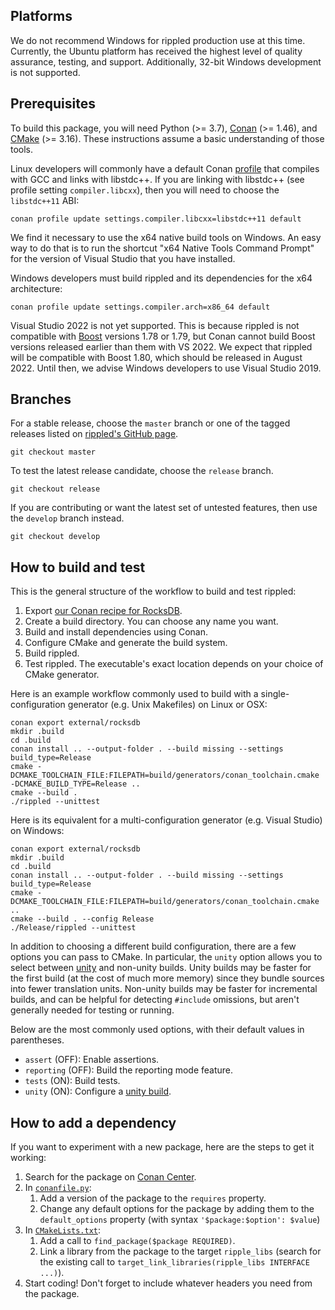 ## Platforms

We do not recommend Windows for rippled production use at this time. Currently,
the Ubuntu platform has received the highest level of quality assurance,
testing, and support. Additionally, 32-bit Windows development is not supported.


## Prerequisites

To build this package, you will need Python (>= 3.7),
[Conan][] (>= 1.46), and [CMake][] (>= 3.16).
These instructions assume a basic understanding of those tools.

[Conan]: https://conan.io/downloads.html
[CMake]: https://cmake.org/download/

Linux developers will commonly have a default Conan [profile][1] that compiles
with GCC and links with libstdc++.
If you are linking with libstdc++ (see profile setting `compiler.libcxx`),
then you will need to choose the `libstdc++11` ABI:

```
conan profile update settings.compiler.libcxx=libstdc++11 default
```

We find it necessary to use the x64 native build tools on Windows.
An easy way to do that is to run the shortcut "x64 Native Tools Command
Prompt" for the version of Visual Studio that you have installed.

Windows developers must build rippled and its dependencies for the x64
architecture:

```
conan profile update settings.compiler.arch=x86_64 default
```

Visual Studio 2022 is not yet supported.
This is because rippled is not compatible with [Boost][] versions 1.78 or 1.79,
but Conan cannot build Boost versions released earlier than them with VS 2022.
We expect that rippled will be compatible with Boost 1.80, which should be
released in August 2022.
Until then, we advise Windows developers to use Visual Studio 2019.

[Boost]: https://www.boost.org/


## Branches

For a stable release, choose the `master` branch or one of the tagged releases
listed on [rippled's GitHub page](https://github.com/ripple/rippled/releases).

```
git checkout master
```

To test the latest release candidate, choose the `release` branch.

```
git checkout release
```

If you are contributing or want the latest set of untested features,
then use the `develop` branch instead.

```
git checkout develop
```


## How to build and test

This is the general structure of the workflow to build and test rippled:

1. Export [our Conan recipe for RocksDB](./external/rocksdb).
1. Create a build directory. You can choose any name you want.
1. Build and install dependencies using Conan.
1. Configure CMake and generate the build system.
1. Build rippled.
1. Test rippled.
The executable's exact location depends on your choice of CMake generator.

Here is an example workflow commonly used to build with a single-configuration
generator (e.g. Unix Makefiles) on Linux or OSX:

```
conan export external/rocksdb
mkdir .build
cd .build
conan install .. --output-folder . --build missing --settings build_type=Release
cmake -DCMAKE_TOOLCHAIN_FILE:FILEPATH=build/generators/conan_toolchain.cmake -DCMAKE_BUILD_TYPE=Release ..
cmake --build .
./rippled --unittest
```

Here is its equivalent for a multi-configuration generator (e.g. Visual Studio)
on Windows:

```
conan export external/rocksdb
mkdir .build
cd .build
conan install .. --output-folder . --build missing --settings build_type=Release
cmake -DCMAKE_TOOLCHAIN_FILE:FILEPATH=build/generators/conan_toolchain.cmake ..
cmake --build . --config Release
./Release/rippled --unittest
```

In addition to choosing a different build configuration, there are a few options
you can pass to CMake.
In particular, the `unity` option allows you to select between [unity][5] and
non-unity builds. Unity builds may be faster for the first build (at the cost of much
more memory) since they bundle sources into fewer translation
units.
Non-unity builds may be faster for incremental builds, and can be helpful for
detecting `#include` omissions, but aren't generally needed for testing or running.

Below are the most commonly used options,
with their default values in parentheses.

- `assert` (OFF): Enable assertions.
- `reporting` (OFF): Build the reporting mode feature.
- `tests` (ON): Build tests.
- `unity` (ON): Configure a [unity build][5].


## How to add a dependency

If you want to experiment with a new package, here are the steps to get it
working:

1. Search for the package on [Conan Center](https://conan.io/center/).
1. In [`conanfile.py`](./conanfile.py):
    1. Add a version of the package to the `requires` property.
    1. Change any default options for the package by adding them to the
    `default_options` property (with syntax `'$package:$option': $value`)
1. In [`CMakeLists.txt`](./CMakeLists.txt):
    1. Add a call to `find_package($package REQUIRED)`.
    1. Link a library from the package to the target `ripple_libs` (search for
    the existing call to `target_link_libraries(ripple_libs INTERFACE ...)`).
1. Start coding! Don't forget to include whatever headers you need from the
   package.


[1]: https://docs.conan.io/en/latest/reference/profiles.html
[5]: https://en.wikipedia.org/wiki/Unity_build
